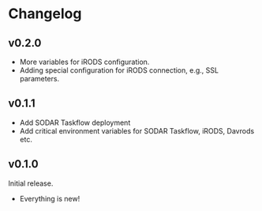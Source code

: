 # Changelog

## v0.2.0

- More variables for iRODS configuration.
- Adding special configuration for iRODS connection, e.g., SSL parameters.

## v0.1.1

- Add SODAR Taskflow deployment
- Add critical environment variables for SODAR Taskflow, iRODS, Davrods etc.

## v0.1.0

Initial release.

- Everything is new!
